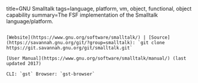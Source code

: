title=GNU Smalltalk
tags=language, platform, vm, object, functional, object capability
summary=The FSF implementation of the Smalltalk language/platform.
~~~~~~

[Website](https://www.gnu.org/software/smalltalk/) | [Source](https://savannah.gnu.org/git/?group=smalltalk): `git clone https://git.savannah.gnu.org/git/smalltalk.git`

[User Manual](https://www.gnu.org/software/smalltalk/manual/) (last updated 2017)

CLI: `gst` Browser: `gst-browser`

